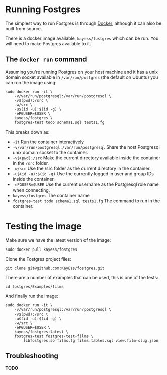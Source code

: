 # Running Fostgres

The simplest way to run Fostgres is through [Docker](https://www.docker.com/), although it can also be built from source.

There is a docker image available, `kayess/fostgres` which can be run. You will need to make Postgres available to it.


## The `docker run` command

Assuming you're running Postgres on your host machine and it has a unix domain socket available in `/var/run/postgres` (the default on Ubuntu) you can run the image using:

    sudo docker run -it \
        -v/var/run/postgresql:/var/run/postgresql \
        -v$(pwd):/src \
        -w/src \
        -u$(id -u):$(id -g) \
        -ePGUSER=$USER \
        kayess/fostgres \
        fostgres-test todo schema1.sql tests1.fg

This breaks down as:

* `-it` Run the container interactively
* `-v/var/run/postgresql:/var/run/postgresql` Share the host Postgresql unix domain socket to the container.
* `-v$(pwd):/src` Make the current directory available inside the container in the `/src` folder.
* `-w/src` Use the /src folder as the current directory in the container.
* `-u$(id -u):$(id -g)` Use the currently logged in user and group IDs inside the container.
* `-ePGUSER=$USER` Use the current username as the Postgresql role name when connecting.
* `kayess/fostgres` The container name
* `fostgres-test todo schema1.sql tests1.fg` The command to run in the container.


# Testing the image

Make sure we have the latest version of the image:

    sudo docker pull kayess/fostgres

Clone the Fostgres project files:

    git clone git@github.com:KayEss/fostgres.git

There are a number of examples that can be used, this is one of the tests:

    cd fostgres/Examples/films

And finally run the image:

    sudo docker run -it \
        -v/var/run/postgresql:/var/run/postgresql \
        -v$(pwd):/src \
        -u$(id -u):$(id -g) \
        -w/src \
        -ePGUSER=$USER \
        kayess/fostgres:latest \
        fostgres-test fostgres-test-films \
            libfostgres.so films.fg films.tables.sql view.film-slug.json


## Troubleshooting

**TODO**

